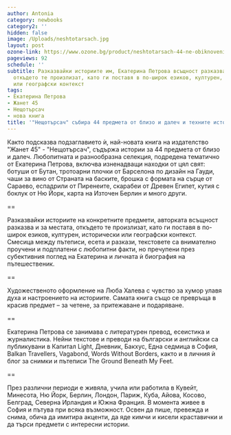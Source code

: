 ```yaml
---
author: Antonia
category: newbooks
category2: ''
hidden: false
image: /Uploads/neshtotarsach.jpg
layout: post
ozone-link: https://www.ozone.bg/product/neshtotarsach-44-ne-obiknoveni-predmeta-ot-blizo-i-dalech/
pageviews: 92
schedule: ''
subtitle: Разказвайки историите им, Екатерина Петрова всъщност разказва и за местата,
  откъдето те произлизат, като ги поставя в по-широк езиков, културен, исторически
  или географски контекст
tags:
- Екатерина Петрова
- Жанет 45
- Нещотърсач
- нова книга
title: '"Нещотърсач" събира 44 предмета от близо и далеч и техните истории'
---
```


Както подсказва подзаглавието ѝ, най-новата книга на издателство "Жанет 45" - "Нещотърсач", съдържа истории за 44 предмета от близо и далеч. Любопитната и разнообразна селекция, подредена тематично от Екатерина Петрова, включва изненадващи находки от цял свят: ботуши от Бутан, тротоарни плочки от Барселона по дизайн на Гауди, чаши за вино от Страната на баските, брошка с формата на сърце от Сараево, еспадрили от Пиренеите, скарабеи от Древен Египет, кутия с боклук от Ню Йорк, карта на Източен Берлин и много други.

\==

Разказвайки историите на конкретните предмети, авторката всъщност разказва и за местата, откъдето те произлизат, като ги поставя в по-широк езиков, културен, исторически или географски контекст. Смесица между пътеписи, есета и разкази, текстовете са внимателно проучени и подплатени с любопитни факти, но пречупени през субективния поглед на Екатерина и личната ѝ биография на пътешественик.

\==

Художественото оформление на Люба Халева с чувство за хумор улавя духа и настроението на историите. Самата книга също се превръща в красив предмет – за четене, за притежаване и подаряване.

\==

Екатерина Петрова се занимава с литературен превод, есеистика и журналистика. Нейни текстове и преводи на български и английски са публикувани в Капитал Light, Дневник, Бакхус, Една седмица в София, Balkan Travellers, Vagabond, Words Without Borders, както и в личния ѝ блог за снимки и пътеписи The Ground Beneath My Feet. 

\==

През различни периоди е живяла, учила или работила в Кувейт, Минесота, Ню Йорк, Берлин, Лондон, Париж, Куба, Айова, Косово, Белград, Северна Ирландия и Южна Франция. В момента живее в София и пътува при всяка възможност. Освен да пише, превежда и снима, обича да имитира акценти, да яде кимчи и кисели краставички и да търси предмети с интересни истории.